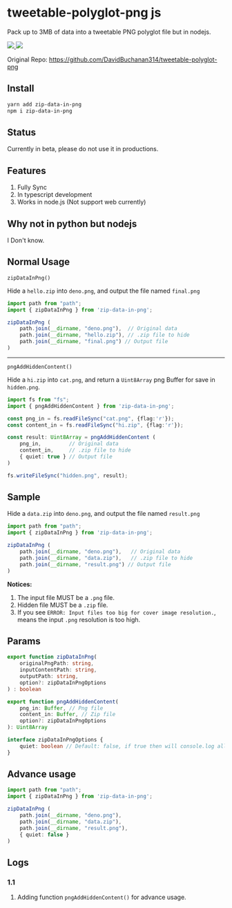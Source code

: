# tweetable-polyglot-png js

Pack up to 3MB of data into a tweetable PNG polyglot file but in nodejs.


<p align="left">

<a href="https://www.npmjs.com/package/zip-data-in-png"> <img src="https://img.shields.io/npm/v/zip-data-in-png" /> </a>
<a href="https://github.com/r48n34/zip-data-in-png"><img src="https://img.shields.io/github/actions/workflow/status/r48n34/zip-data-in-png/test.yml" /></a>

</p>

Original Repo: https://github.com/DavidBuchanan314/tweetable-polyglot-png


## Install
```bash
yarn add zip-data-in-png
npm i zip-data-in-png
```

## Status 
Currently in beta, please do not use it in productions.


## Features
1. Fully Sync
2. In typescript development
3. Works in node.js (Not support web currently)

## Why not in python but nodejs
I Don't know.

## Normal Usage

`zipDataInPng()`

Hide a `hello.zip` into `deno.png`, and output the file named `final.png`

```ts
import path from "path";
import { zipDataInPng } from 'zip-data-in-png';

zipDataInPng (
    path.join(__dirname, "deno.png"),  // Original data
    path.join(__dirname, "hello.zip"), // .zip file to hide
    path.join(__dirname, "final.png") // Output file
)
```

---

`pngAddHiddenContent()`

Hide a `hi.zip` into `cat.png`, and return a `Uint8Array` png Buffer for save in `hidden.png`. 

```ts
import fs from "fs";
import { pngAddHiddenContent } from 'zip-data-in-png';

const png_in = fs.readFileSync("cat.png", {flag:'r'});
const content_in = fs.readFileSync("hi.zip", {flag:'r'});

const result: Uint8Array = pngAddHiddenContent (
    png_in,         // Original data
    content_in,     // .zip file to hide
    { quiet: true } // Output file
)

fs.writeFileSync("hidden.png", result);
```

## Sample
Hide a `data.zip` into `deno.png`, and output the file named `result.png`

```ts
import path from "path";
import { zipDataInPng } from 'zip-data-in-png';

zipDataInPng (
    path.join(__dirname, "deno.png"),   // Original data
    path.join(__dirname, "data.zip"),   // .zip file to hide
    path.join(__dirname, "result.png") // Output file
)
```

**Notices:**   
1. The input file MUST be a `.png` file.  
2. Hidden file MUST be a `.zip` file.  
3. If you see `ERROR: Input files too big for cover image resolution.`, means the input `.png` resolution is too high.

## Params
```ts
export function zipDataInPng(
    originalPngPath: string,
    inputContentPath: string,
    outputPath: string,
    option?: zipDataInPngOptions
) : boolean

export function pngAddHiddenContent(
    png_in: Buffer, // Png file
    content_in: Buffer, // Zip file
    option?: zipDataInPngOptions
): Uint8Array

interface zipDataInPngOptions {
    quiet: boolean // Default: false, if true then will console.log all info
}
```

## Advance usage
```ts
import path from "path";
import { zipDataInPng } from 'zip-data-in-png';

zipDataInPng (
    path.join(__dirname, "deno.png"),   
    path.join(__dirname, "data.zip"),   
    path.join(__dirname, "result.png"), 
    { quiet: false }
)
```


## Logs

### 1.1
1. Adding function `pngAddHiddenContent()` for advance usage.
